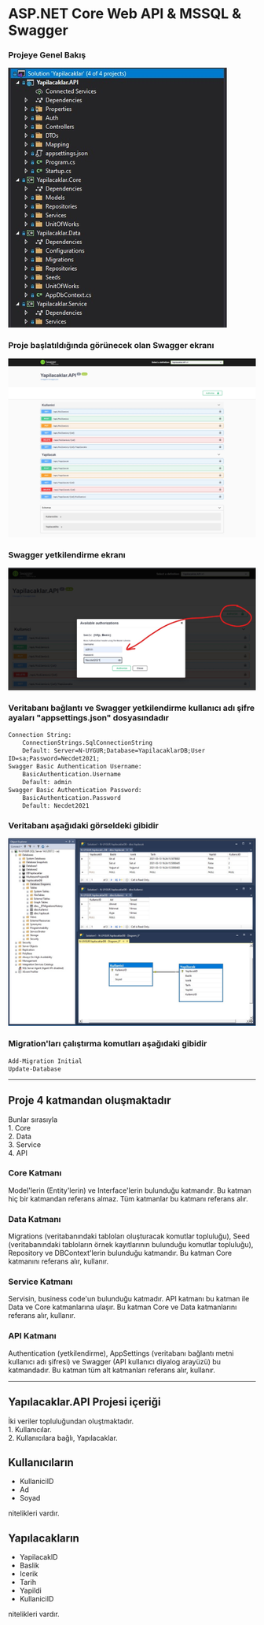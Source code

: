 # ASP.NET Core Web API & MSSQL & Swagger

### Projeye Genel Bakış
![Solution](Solution.jpg "Solution")

### Proje başlatıldığında görünecek olan Swagger ekranı
![Swagger](Swagger.jpg "Swagger")

### Swagger yetkilendirme ekranı
![SwaggerAuth](SwaggerAuth.jpg "SwaggerAuth")

### Veritabanı bağlantı ve Swagger yetkilendirme kullanıcı adı şifre ayaları "appsettings.json" dosyasındadır
```
Connection String:
    ConnectionStrings.SqlConnectionString
    Default: Server=N-UYGUR;Database=YapilacaklarDB;User ID=sa;Password=Necdet2021;
Swagger Basic Authentication Username:
    BasicAuthentication.Username
    Default: admin
Swagger Basic Authentication Password:
    BasicAuthentication.Password
    Default: Necdet2021
```

### Veritabanı aşağıdaki görseldeki gibidir
![YapilacaklarDB](YapilacaklarDB.jpg "YapilacaklarDB")

### Migration'ları çalıştırma komutları aşağıdaki gibidir
```
Add-Migration Initial
Update-Database
```

<hr>

## Proje 4 katmandan oluşmaktadır
Bunlar sırasıyla
<br>1. Core
<br>2. Data
<br>3. Service
<br>4. API

### Core Katmanı
Model'lerin (Entity'lerin) ve Interface'lerin bulunduğu katmandır.
Bu katman hiç bir katmandan referans almaz. Tüm katmanlar bu katmanı referans alır.

### Data Katmanı
Migrations (veritabanındaki tabloları oluşturacak komutlar topluluğu),
Seed (veritabanındaki tabloların örnek kayıtlarının bulunduğu komutlar topluluğu),
Repository ve DBContext'lerin bulunduğu katmandır.
Bu katman Core katmanını referans alır, kullanır.

### Service Katmanı
Servisin, business code'un bulunduğu katmadır. API katmanı bu katman ile Data ve Core katmanlarına ulaşır.
Bu katman Core ve Data katmanlarını referans alır, kullanır.

### API Katmanı
Authentication (yetkilendirme), AppSettings (veritabanı bağlantı metni kullanıcı adı şifresi) ve Swagger (API kullanıcı diyalog arayüzü) bu katmandadır.
Bu katman tüm alt katmanları referans alır, kullanır.

<hr>

## Yapılacaklar.API Projesi içeriği
İki veriler topluluğundan oluştmaktadır.
<br>1. Kullanıcılar.
<br>2. Kullanıcılara bağlı, Yapılacaklar.

## Kullanıcıların
- KullaniciID
- Ad
- Soyad

nitelikleri vardır.

## Yapılacakların
- YapilacakID
- Baslik
- Icerik
- Tarih
- Yapildi
- KullaniciID

nitelikleri vardır.
